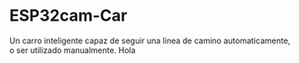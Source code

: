 # ESP32cam-Car
Un carro inteligente capaz de seguir una linea de camino automaticamente, o ser utilizado manualmente.
Hola